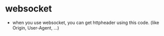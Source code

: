 # websocket
- when you use websocket, you can get httpheader using this code. (like Origin, User-Agent, ...)
